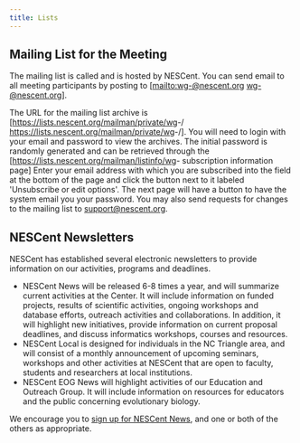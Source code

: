 ```yaml
---
title: Lists
---
```


Mailing List for the Meeting
----------------------------

The mailing list is called and is hosted by NESCent. You can send email
to all meeting participants by posting to
\[[mailto:wg](mailto:wg)-@nescent.org wg-@nescent.org\].

The URL for the mailing list archive is
\[<https://lists.nescent.org/mailman/private/wg>-/
<https://lists.nescent.org/mailman/private/wg>-/\]. You will need to
login with your email and password to view the archives. The initial
password is randomly generated and can be retrieved through the
\[<https://lists.nescent.org/mailman/listinfo/wg>- subscription
information page\] Enter your email address with which you are
subscribed into the field at the bottom of the page and click the button
next to it labeled 'Unsubscribe or edit options'. The next page will
have a button to have the system email you your password. You may also
send requests for changes to the mailing list to <support@nescent.org>.

NESCent Newsletters
-------------------

NESCent has established several electronic newsletters to provide
information on our activities, programs and deadlines.

-   NESCent News will be released 6-8 times a year, and will summarize
    current activities at the Center. It will include information on
    funded projects, results of scientific activities, ongoing workshops
    and database efforts, outreach activities and collaborations. In
    addition, it will highlight new initiatives, provide information on
    current proposal deadlines, and discuss informatics workshops,
    courses and resources.
-   NESCent Local is designed for individuals in the NC Triangle area,
    and will consist of a monthly announcement of upcoming seminars,
    workshops and other activities at NESCent that are open to faculty,
    students and researchers at local institutions.
-   NESCent EOG News will highlight activities of our Education and
    Outreach Group. It will include information on resources for
    educators and the public concerning evolutionary biology.

We encourage you to [sign up for NESCent
News](http://www.nescent.org/main/contact.html), and one or both of the
others as appropriate.
